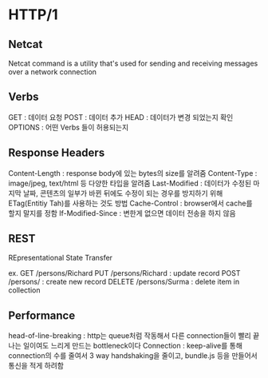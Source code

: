 # HTTP/1

## Netcat
Netcat command is a utility that's used for sending and receiving messages over a network connection

## Verbs
GET : 데이터 요청
POST : 데이터 추가
HEAD : 데이터가 변경 되었는지 확인
OPTIONS : 어떤 Verbs 들이 허용되는지

## Response Headers
Content-Length : response body에 있는 bytes의 size를 알려줌
Content-Type : image/jpeg, text/html 등 다양한 타입을 알려줌
Last-Modified : 데이터가 수정된 마지막 날짜, 콘텐츠의 일부가 바뀐 뒤에도 수정이 되는 경우를 방지하기 위해 ETag(Entitiy Tah)를 사용하는 것도 방법
Cache-Control : browser에서 cache를 할지 말지를 정함
If-Modified-Since : 변한게 없으면 데이터 전송을 하지 않음

## REST
REpresentational State Transfer

ex. 
GET /persons/Richard
PUT /persons/Richard : update record
POST /persons/ : create new record
DELETE /persons/Surma : delete item in collection

## Performance
head-of-line-breaking : http는 queue처럼 작동해서 다른 connection들이 빨리 끝나는 일이여도 느리게 만드는 bottleneck이다
Connection : keep-alive를 통해 connection의 수를 줄여서 3 way handshaking을 줄이고, bundle.js 등을 만들어서 통신을 적게 하려함